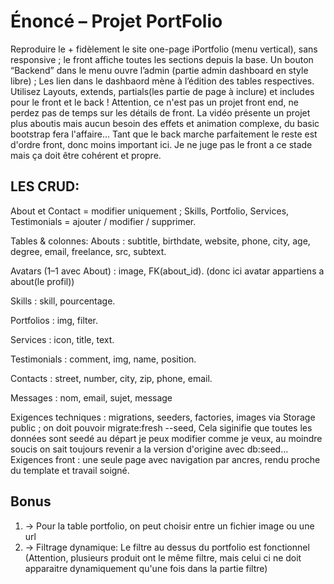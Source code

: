 # Énoncé – Projet PortFolio

Reproduire le + fidèlement le site one-page iPortfolio (menu vertical), sans responsive ; le front affiche toutes les sections depuis la base.
Un bouton “Backend” dans le menu ouvre l’admin (partie admin dashboard en style libre) ;
Les lien dans le dashbaord mène à l’édition des tables respectives.
Utilisez Layouts, extends, partials(les partie de page à inclure) et includes pour le front et le back !
Attention, ce n'est pas un projet front end, ne perdez pas de temps sur les détails de front.
La vidéo présente un projet plus aboutis mais aucun besoin des effets et animation complexe, du basic bootstrap fera l'affaire...
Tant que le back marche parfaitement le reste est d'ordre front, donc moins important ici.
Je ne juge pas le front a ce stade mais ça doit être cohérent et propre.

## LES CRUD:

About et Contact = modifier uniquement ;
Skills, Portfolio, Services, Testimonials = ajouter / modifier / supprimer.

Tables & colonnes:
Abouts : subtitle, birthdate, website, phone, city, age, degree, email, freelance, src, subtext.

Avatars (1–1 avec About) : image, FK(about_id). (donc ici avatar appartiens a about(le profil))

Skills : skill, pourcentage.

Portfolios : img, filter.

Services : icon, title, text.

Testimonials : comment, img, name, position.

Contacts : street, number, city, zip, phone, email.

Messages : nom, email, sujet, message

Exigences techniques : migrations, seeders, factories, images via Storage public ; on doit pouvoir migrate:fresh --seed,
Cela siginifie que toutes les données sont seedé au départ je peux modifier comme je veux, au moindre soucis on sait toujours revenir a la version d'origine avec db:seed...
Exigences front : une seule page avec navigation par ancres, rendu proche du template et travail soigné.

## Bonus

1. -> Pour la table portfolio, on peut choisir entre un fichier image ou une url
2. -> Filtrage dynamique: Le filtre au dessus du portfolio est fonctionnel
   (Attention, plusieurs produit ont le même filtre, mais celui ci ne doit apparaitre dynamiquement qu'une fois dans la partie filtre)
